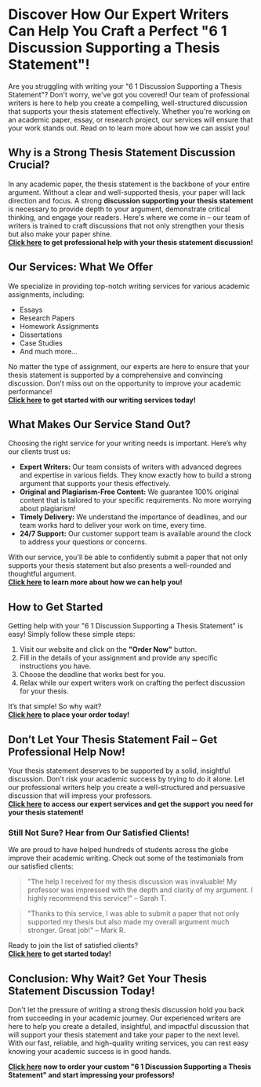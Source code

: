 # Discover How Our Expert Writers Can Help You Craft a Perfect "6 1 Discussion Supporting a Thesis Statement"!

Are you struggling with writing your "6 1 Discussion Supporting a Thesis Statement"? Don't worry, we've got you covered! Our team of professional writers is here to help you create a compelling, well-structured discussion that supports your thesis statement effectively. Whether you're working on an academic paper, essay, or research project, our services will ensure that your work stands out. Read on to learn more about how we can assist you!

## Why is a Strong Thesis Statement Discussion Crucial?

In any academic paper, the thesis statement is the backbone of your entire argument. Without a clear and well-supported thesis, your paper will lack direction and focus. A strong **discussion supporting your thesis statement** is necessary to provide depth to your argument, demonstrate critical thinking, and engage your readers. Here's where we come in – our team of writers is trained to craft discussions that not only strengthen your thesis but also make your paper shine.   
 **[Click here](https://tinyurl.com/topessay?keyword=6+1+discussion+supporting+a+thesis+statement) to get professional help with your thesis statement discussion!**

## Our Services: What We Offer

We specialize in providing top-notch writing services for various academic assignments, including:

- Essays
- Research Papers
- Homework Assignments
- Dissertations
- Case Studies
- And much more...

No matter the type of assignment, our experts are here to ensure that your thesis statement is supported by a comprehensive and convincing discussion. Don't miss out on the opportunity to improve your academic performance!   
 **[Click here](https://tinyurl.com/topessay?keyword=6+1+discussion+supporting+a+thesis+statement) to get started with our writing services today!**

## What Makes Our Service Stand Out?

Choosing the right service for your writing needs is important. Here’s why our clients trust us:

- **Expert Writers:** Our team consists of writers with advanced degrees and expertise in various fields. They know exactly how to build a strong argument that supports your thesis effectively.
- **Original and Plagiarism-Free Content:** We guarantee 100% original content that is tailored to your specific requirements. No more worrying about plagiarism!
- **Timely Delivery:** We understand the importance of deadlines, and our team works hard to deliver your work on time, every time.
- **24/7 Support:** Our customer support team is available around the clock to address your questions or concerns.

With our service, you'll be able to confidently submit a paper that not only supports your thesis statement but also presents a well-rounded and thoughtful argument.   
 **[Click here](https://tinyurl.com/topessay?keyword=6+1+discussion+supporting+a+thesis+statement) to learn more about how we can help you!**

## How to Get Started

Getting help with your "6 1 Discussion Supporting a Thesis Statement" is easy! Simply follow these simple steps:

1. Visit our website and click on the **"Order Now"** button.
2. Fill in the details of your assignment and provide any specific instructions you have.
3. Choose the deadline that works best for you.
4. Relax while our expert writers work on crafting the perfect discussion for your thesis.

It’s that simple! So why wait?   
 **[Click here](https://tinyurl.com/topessay?keyword=6+1+discussion+supporting+a+thesis+statement) to place your order today!**

## Don’t Let Your Thesis Statement Fail – Get Professional Help Now!

Your thesis statement deserves to be supported by a solid, insightful discussion. Don't risk your academic success by trying to do it alone. Let our professional writers help you create a well-structured and persuasive discussion that will impress your professors.   
 **[Click here](https://tinyurl.com/topessay?keyword=6+1+discussion+supporting+a+thesis+statement) to access our expert services and get the support you need for your thesis statement!**

### Still Not Sure? Hear from Our Satisfied Clients!

We are proud to have helped hundreds of students across the globe improve their academic writing. Check out some of the testimonials from our satisfied clients:

> "The help I received for my thesis discussion was invaluable! My professor was impressed with the depth and clarity of my argument. I highly recommend this service!" – Sarah T.

> "Thanks to this service, I was able to submit a paper that not only supported my thesis but also made my overall argument much stronger. Great job!" – Mark R.

Ready to join the list of satisfied clients?   
 **[Click here](https://tinyurl.com/topessay?keyword=6+1+discussion+supporting+a+thesis+statement) to get started today!**

## Conclusion: Why Wait? Get Your Thesis Statement Discussion Today!

Don't let the pressure of writing a strong thesis discussion hold you back from succeeding in your academic journey. Our experienced writers are here to help you create a detailed, insightful, and impactful discussion that will support your thesis statement and take your paper to the next level. With our fast, reliable, and high-quality writing services, you can rest easy knowing your academic success is in good hands.

**[Click here](https://tinyurl.com/topessay?keyword=6+1+discussion+supporting+a+thesis+statement) now to order your custom "6 1 Discussion Supporting a Thesis Statement" and start impressing your professors!**
